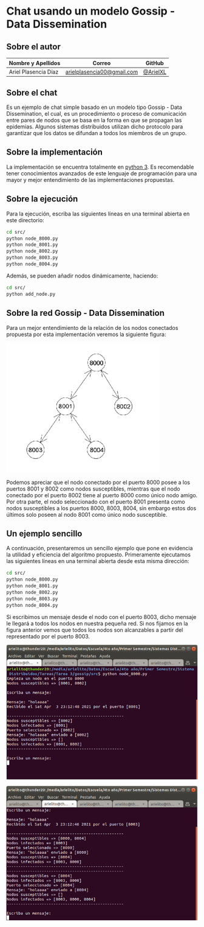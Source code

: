 # Chat usando un modelo Gossip - Data Dissemination

## Sobre el autor

**Nombre y Apellidos** | **Correo** | **GitHub**
--|--|--
Ariel Plasencia Díaz | arielplasencia00@gmail.com | [@ArielXL](https://github.com/ArielXL)

## Sobre el chat

Es un ejemplo de chat simple basado en un modelo tipo Gossip - Data Dissemination, el cual, es un procedimiento o proceso de comunicación entre pares de nodos que se basa en la forma en que se propagan las epidemias. Algunos sistemas distribuidos utilizan dicho protocolo para garantizar que los datos se difundan a todos los miembros de un grupo.

## Sobre la implementación

La implementación se encuentra totalmente en [python 3](https://es.wikipedia.org/wiki/Python). Es recomendable tener conocimientos avanzados de este lenguaje de programación para una mayor y mejor entendimiento de las implementaciones propuestas.

## Sobre la ejecución

Para la ejecución, escriba las siguientes líneas en una terminal abierta en este directorio:

```bash
cd src/
python node_8000.py
python node_8001.py
python node_8002.py
python node_8003.py
python node_8004.py
```

Además, se pueden añadir nodos dinámicamente, haciendo:

```bash
cd src/
python add_node.py
```

## Sobre la red Gossip - Data Dissemination

Para un mejor entendimiento de la relación de los nodos conectados propuesta por esta implementación veremos la siguiente figura:

![grafo](./img/grafo.png)

Podemos apreciar que el nodo conectado por el puerto 8000 posee a los puertos 8001 y 8002 como nodos susceptibles, mientras que el nodo conectado por el puerto 8002 tiene al puerto 8000 como único nodo amigo. Por otra parte, el nodo seleccionado con el puerto 8001 presenta como nodos susceptibles a los puertos 8000, 8003, 8004, sin embargo estos dos últimos solo poseen al nodo 8001 como único nodo susceptible.

## Un ejemplo sencillo

A continuación, presentaremos un sencillo ejemplo que pone en evidencia la utilidad y eficiencia del algoritmo propuesto. Primeramente ejecutamos las siguientes líneas en una terminal abierta desde esta misma dirección:

```bash
cd src/
python node_8000.py
python node_8001.py
python node_8002.py
python node_8003.py
python node_8004.py
```

Si escribimos un mensaje desde el nodo con el puerto 8003, dicho mensaje le llegará a todos los nodos en nuestra pequeña red. Si nos fijamos en la figura anterior vemos que todos los nodos son alcanzables a partir del representado por el puerto 8003.

![node_8000](./img/node_8000.png)

![node_8001](./img/node_8001.png)

